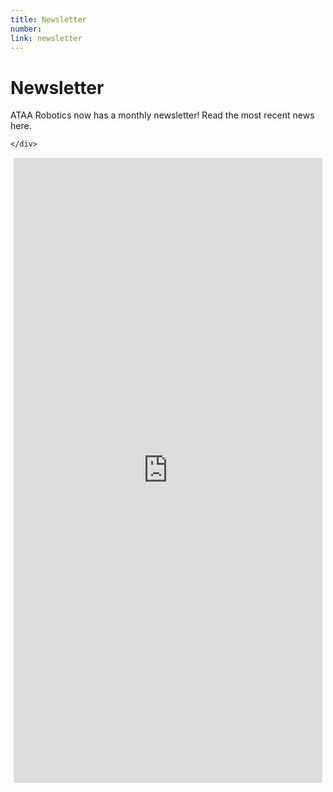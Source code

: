 ```yaml
---
title: Newsletter
number: 
link: newsletter
---
```

<div class="row" id="newsletter">
	<div class="col-12">
		<h1>Newsletter</h1>
		<p>ATAA Robotics now has a monthly newsletter! Read the most recent news here.</p>
		
	</div>
</div>
<div class="row" id="newsletter" style= "width: 100%;">
	<div style="text-align: center; margin-top: 15px; margin-left: 5px; margin-right: 5px" class="col">
		<iframe src="https://docs.google.com/document/d/e/2PACX-1vQgT0uvY5q4x1BoVEhwB4dxA6mO_IijQ5kbOScl5cfw0AKlsRqCYP-7QFzLjgw4QK7c9VlG2Kji10Pj/pub" width="100%" height="1000" frameborder="0" marginheight="0" marginwidth="0">Loading…</iframe>
	</div>
</div>